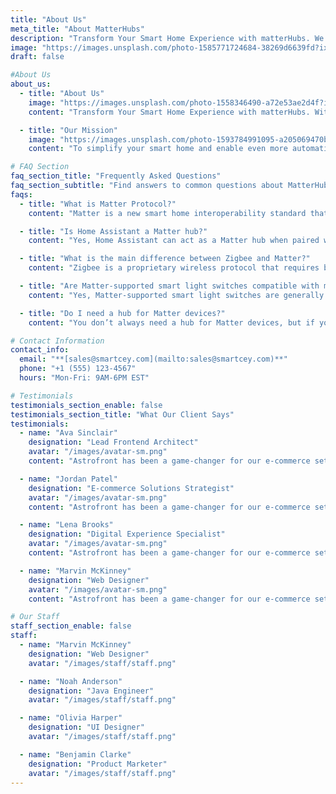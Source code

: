 ```yaml
---
title: "About Us"
meta_title: "About MatterHubs"
description: "Transform Your Smart Home Experience with matterHubs. We offer the latest insights on Matter-enabled devices and news about the Matter Protocol."
image: "https://images.unsplash.com/photo-1585771724684-38269d6639fd?ixlib=rb-4.0.3&ixid=MnwxMjA3fDB8MHxwaG90by1wYWdlfHx8fGVufDB8fHx8&auto=format&fit=crop&w=1000&q=80"
draft: false

#About Us
about_us:
  - title: "About Us"
    image: "https://images.unsplash.com/photo-1558346490-a72e53ae2d4f?ixlib=rb-4.0.3&ixid=MnwxMjA3fDB8MHxwaG90by1wYWdlfHx8fGVufDB8fHx8&auto=format&fit=crop&w=1000&q=80"
    content: "Transform Your Smart Home Experience with matterHubs. With MatterHubs, we aim to offer you the latest insights on Matter-enabled devices and news about the Matter Protocol. We believe in a future where your smart home works seamlessly to make your life more convenient and connected. We're here to help you navigate the ever-changing world of smart homes and IoT devices. If you have any questions, need support, or want to share your feedback, please contact us at **[sales@smartcey.com](mailto:sales@smartcey.com)**"

  - title: "Our Mission"
    image: "https://images.unsplash.com/photo-1593784991095-a205069470b6?ixlib=rb-4.0.3&ixid=MnwxMjA3fDB8MHxwaG90by1wYWdlfHx8fGVufDB8fHx8&auto=format&fit=crop&w=1000&q=80"
    content: "To simplify your smart home and enable even more automation with Matter Protocol. We believe in a future where your smart home is not a complex puzzle but a seamless, integrated experience. With MatterHubs, we aim to guide you toward the future of smart homes by simplifying your setup and offering you the latest insights about Matter-enabled devices."

# FAQ Section
faq_section_title: "Frequently Asked Questions"
faq_section_subtitle: "Find answers to common questions about MatterHubs and smart home technology"
faqs:
  - title: "What is Matter Protocol?"
    content: "Matter is a new smart home interoperability standard that provides a common language for smart home devices to communicate locally in your home without requiring a connection to the cloud."

  - title: "Is Home Assistant a Matter hub?"
    content: "Yes, Home Assistant can act as a Matter hub when paired with supported hardware like a Thread Border Router and a Matter controller."

  - title: "What is the main difference between Zigbee and Matter?"
    content: "Zigbee is a proprietary wireless protocol that requires bridges for cross-ecosystem use, while Matter is an open-source standard focused on seamless and easier smart home integration."

  - title: "Are Matter-supported smart light switches compatible with major voice assistants"
    content: "Yes, Matter-supported smart light switches are generally compatible with major voice assistants like Amazon Alexa, Apple Siri, and Google Assistant."

  - title: "Do I need a hub for Matter devices?"
    content: "You don’t always need a hub for Matter devices, but if you use Thread-based devices, you’ll need a Thread Border Router."

# Contact Information
contact_info:
  email: "**[sales@smartcey.com](mailto:sales@smartcey.com)**"
  phone: "+1 (555) 123-4567"
  hours: "Mon-Fri: 9AM-6PM EST"

# Testimonials
testimonials_section_enable: false
testimonials_section_title: "What Our Client Says"
testimonials:
  - name: "Ava Sinclair"
    designation: "Lead Frontend Architect"
    avatar: "/images/avatar-sm.png"
    content: "Astrofront has been a game-changer for our e-commerce setup. This Astro-Shopify boilerplate blends the speed and flexibility of Astro with the powerful e-commerce capabilities of Shopify, giving us the perfect foundation for a high-performance, modern storefront. Setup was smooth, and it’s optimized for seamless integration with Shopify’s API, so we were able to get our site up and running quickly without compromising on customizations or functionality. Astrofront’s clean codebase and scalability make it an ideal solution for any team looking to leverage Astro’s benefits in an e-commerce context. Highly recommended for anyone looking to streamline their Shopify store with the speed of Astro!"

  - name: "Jordan Patel"
    designation: "E-commerce Solutions Strategist"
    avatar: "/images/avatar-sm.png"
    content: "Astrofront has been a game-changer for our e-commerce setup. This Astro-Shopify boilerplate blends the speed and flexibility of Astro with the powerful e-commerce capabilities of Shopify, giving us the perfect foundation for a high-performance, modern storefront. Setup was smooth, and it’s optimized for seamless integration with Shopify’s API, so we were able to get our site up and running quickly without compromising on customizations or functionality. Astrofront’s clean codebase and scalability make it an ideal solution for any team looking to leverage Astro’s benefits in an e-commerce context. Highly recommended for anyone looking to streamline their Shopify store with the speed of Astro!"

  - name: "Lena Brooks"
    designation: "Digital Experience Specialist"
    avatar: "/images/avatar-sm.png"
    content: "Astrofront has been a game-changer for our e-commerce setup. This Astro-Shopify boilerplate blends the speed and flexibility of Astro with the powerful e-commerce capabilities of Shopify, giving us the perfect foundation for a high-performance, modern storefront. Setup was smooth, and it’s optimized for seamless integration with Shopify’s API, so we were able to get our site up and running quickly without compromising on customizations or functionality. Astrofront’s clean codebase and scalability make it an ideal solution for any team looking to leverage Astro’s benefits in an e-commerce context. Highly recommended for anyone looking to streamline their Shopify store with the speed of Astro!"

  - name: "Marvin McKinney"
    designation: "Web Designer"
    avatar: "/images/avatar-sm.png"
    content: "Astrofront has been a game-changer for our e-commerce setup. This Astro-Shopify boilerplate blends the speed and flexibility of Astro with the powerful e-commerce capabilities of Shopify, giving us the perfect foundation for a high-performance, modern storefront. Setup was smooth, and it’s optimized for seamless integration with Shopify’s API, so we were able to get our site up and running quickly without compromising on customizations or functionality. Astrofront’s clean codebase and scalability make it an ideal solution for any team looking to leverage Astro’s benefits in an e-commerce context. Highly recommended for anyone looking to streamline their Shopify store with the speed of Astro!"

# Our Staff
staff_section_enable: false
staff:
  - name: "Marvin McKinney"
    designation: "Web Designer"
    avatar: "/images/staff/staff.png"

  - name: "Noah Anderson"
    designation: "Java Engineer"
    avatar: "/images/staff/staff.png"

  - name: "Olivia Harper"
    designation: "UI Designer"
    avatar: "/images/staff/staff.png"

  - name: "Benjamin Clarke"
    designation: "Product Marketer"
    avatar: "/images/staff/staff.png"
---
```

